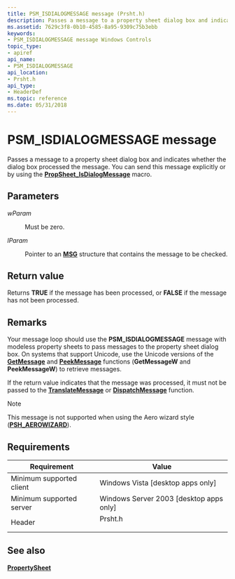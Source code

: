```yaml
---
title: PSM_ISDIALOGMESSAGE message (Prsht.h)
description: Passes a message to a property sheet dialog box and indicates whether the dialog box processed the message. You can send this message explicitly or by using the PropSheet\_IsDialogMessage macro.
ms.assetid: 7629c3f8-0b10-4585-8a95-9309c75b3ebb
keywords:
- PSM_ISDIALOGMESSAGE message Windows Controls
topic_type:
- apiref
api_name:
- PSM_ISDIALOGMESSAGE
api_location:
- Prsht.h
api_type:
- HeaderDef
ms.topic: reference
ms.date: 05/31/2018
---
```


# PSM\_ISDIALOGMESSAGE message

Passes a message to a property sheet dialog box and indicates whether the dialog box processed the message. You can send this message explicitly or by using the [**PropSheet\_IsDialogMessage**](/windows/desktop/api/Prsht/nf-prsht-propsheet_isdialogmessage) macro.

## Parameters

<dl> <dt>

*wParam* 
</dt> <dd>

Must be zero.

</dd> <dt>

*lParam* 
</dt> <dd>

Pointer to an [**MSG**](/windows/win32/api/winuser/ns-winuser-msg) structure that contains the message to be checked.

</dd> </dl>

## Return value

Returns **TRUE** if the message has been processed, or **FALSE** if the message has not been processed.

## Remarks

Your message loop should use the **PSM\_ISDIALOGMESSAGE** message with modeless property sheets to pass messages to the property sheet dialog box. On systems that support Unicode, use the Unicode versions of the [**GetMessage**](/windows/desktop/api/winuser/nf-winuser-getmessage) and [**PeekMessage**](/windows/desktop/api/winuser/nf-winuser-peekmessagea) functions (**GetMessageW** and **PeekMessageW**) to retrieve messages.

If the return value indicates that the message was processed, it must not be passed to the [**TranslateMessage**](/windows/desktop/api/winuser/nf-winuser-translatemessage) or [**DispatchMessage**](/windows/desktop/api/winuser/nf-winuser-dispatchmessage) function.

> [!Note]  
> This message is not supported when using the Aero wizard style ([**PSH\_AEROWIZARD**](/windows/desktop/api/Prsht/ns-prsht-propsheetheadera_v2)).

 

## Requirements



| Requirement | Value |
|-------------------------------------|------------------------------------------------------------------------------------|
| Minimum supported client<br/> | Windows Vista \[desktop apps only\]<br/>                                     |
| Minimum supported server<br/> | Windows Server 2003 \[desktop apps only\]<br/>                               |
| Header<br/>                   | <dl> <dt>Prsht.h</dt> </dl> |



## See also

<dl> <dt>

[**PropertySheet**](/windows/desktop/api/Prsht/nf-prsht-propertysheeta)
</dt> </dl>

 

